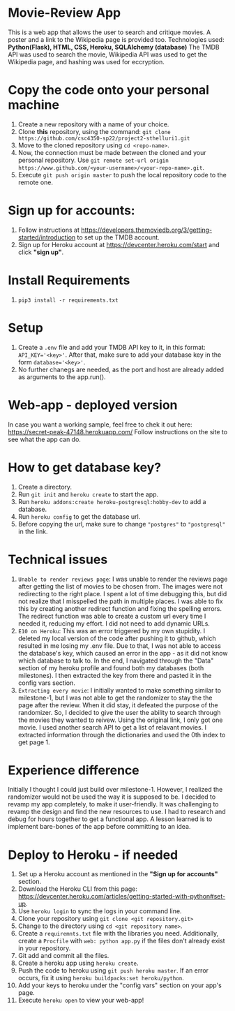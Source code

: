 # Movie-Review App

This is a web app that allows the user to search and critique movies. A poster and a link to the Wikipedia page is provided too. 
Technologies used: **Python(Flask), HTML, CSS, Heroku, SQLAlchemy (database)**
The TMDB API was used to search the movie, Wikipedia API was used to get the Wikipedia page, and hashing was used for eccryption.

# Copy the code onto your personal machine

1. Create a new repository with a name of your choice.
2. Clone **this** repository, using the command: `git clone https://github.com/csc4350-sp22/project2-sthelluri1.git`
3. Move to the cloned repository using `cd <repo-name>`.
4. Now, the connection must be made between the cloned and your personal repository. Use `git remote set-url origin https://www.github.com/<your-username>/<your-repo-name>.git`.
5. Execute `git push origin master` to push the local repository code to the remote one. 

# Sign up for accounts:
1. Follow instructions at https://developers.themoviedb.org/3/getting-started/introduction to set up the TMDB account.
2. Sign up for Heroku account at https://devcenter.heroku.com/start and click **"sign up"**.

# Install Requirements
1. `pip3 install -r requirements.txt`

# Setup
1. Create a `.env` file and add your TMDB API key to it, in this format: `API_KEY='<key>'`. After that, make sure to add your database key in the form `database='<key>'`.
2. No further chanegs are needed, as the port and host are already added as arguments to the app.run().

# Web-app - deployed version
In case you want a working sample, feel free to chek it out here: https://secret-peak-47148.herokuapp.com/
Follow instructions on the site to see what the app can do.

# How to get database key?
1. Create a directory.
2. Run `git init` and `heroku create` to start the app.
3. Run `heroku addons:create heroku-postgresql:hobby-dev` to add a database.
4. Run `heroku config` to get the database url.
5. Before copying the url, make sure to change `"postgres"` to `"postgresql"` in the link.

# Technical issues
1. `Unable to render reviews page`: I was unable to render the reviews page after getting the list of movies to be chosen from. The images were not redirecting to the right place. I spent a lot of time debugging this, but did not realize that I misspelled the path in multiple places. I was able to fix this by creating another redirect function and fixing the spelling errors. The redirect function was able to create a custom url every time I needed it, reducing my effort. I did not need to add dynamic URLs.
2. `E10 on Heroku`: This was an error triggered by my own stupidity. I deleted my local version of the code after pushing it to github, which resulted in me losing my .env file. Due to that, I was not able to access the database's key, which caused an error in the app - as it did not know which database to talk to. In the end, I navigated through the "Data" section of my heroku profile and found both my databases (both milestones). I then extracted the key from there and pasted it in the config vars section.
3. `Extracting every movie`: I initially wanted to make something similar to milestone-1, but I was not able to get the randomizer to stay the the page after the review. When it did stay, it defeated the purpose of the randomizer. So, I decided to give the user the ability to search through the movies they wanted to reivew. Using the original link, I only got one movie. I used another search API to get a list of relavant movies. I extracted information through the dictionaries and used the 0th index to get page 1.

# Experience difference
Initially I thought I could just build over milestone-1. However, I realized the randomizer would not be used the way it is supposed to be. I decided to revamp my app completely, to make it user-friendly. It was challenging to revamp the design and find the new resources to use. I had to research and debug for hours together to get a functional app. A lesson learned is to implement bare-bones of the app before committing to an idea.

# Deploy to Heroku - if needed
1. Set up a Heroku account as mentioned in the **"Sign up for accounts"** section.
2. Download the Heroku CLI from this page: https://devcenter.heroku.com/articles/getting-started-with-python#set-up.
3. Use `heroku login` to sync the logs in your command line.
4. Clone your repository using `git clone <git repository.git>`
5. Change to the directory using `cd <git repository name>`.
6. Create a `requiremnts.txt` file with the libraries you need. Additionally, create a `Procfile` with `web: python app.py` if the files don't already exist in your repository.
7. Git add and commit all the files.
8. Create a heroku app using `heroku create`.
9. Push the code to heroku using `git push heroku master`. If an error occurs, fix it using `heroku buildpacks:set heroku/python`.
10. Add your keys to heroku under the "config vars" section on your app's page.
11. Execute `heroku open` to view your web-app!
